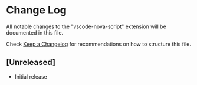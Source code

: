 # Change Log
All notable changes to the "vscode-nova-script" extension will be documented in this file.

Check [Keep a Changelog](http://keepachangelog.com/) for recommendations on how to structure this file.

## [Unreleased]
- Initial release